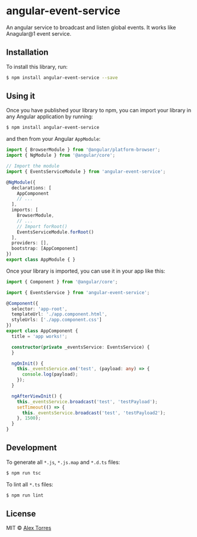 # angular-event-service

An angular service to broadcast and listen global events. It works like Anagular@1 event service. 

## Installation

To install this library, run:

```bash
$ npm install angular-event-service --save
```

## Using it

Once you have published your library to npm, you can import your library in any Angular application by running:

```bash
$ npm install angular-event-service
```

and then from your Angular `AppModule`:

```typescript
import { BrowserModule } from '@angular/platform-browser';
import { NgModule } from '@angular/core';

// Import the module
import { EventsServiceModule } from 'angular-event-service';

@NgModule({
  declarations: [
    AppComponent
    // ...
  ],
  imports: [
    BrowserModule,
    // ...
    // Import forRoot()
    EventsServiceModule.forRoot()
  ],
  providers: [],
  bootstrap: [AppComponent]
})
export class AppModule { }
```

Once your library is imported, you can use it in your app like this: 

```typescript
import { Component } from '@angular/core';

import { EventsService } from 'angular-event-service';

@Component({
  selector: 'app-root',
  templateUrl: './app.component.html',
  styleUrls: ['./app.component.css']
})
export class AppComponent {
  title = 'app works!';

  constructor(private _eventsService: EventsService) {
  }

  ngOnInit() {
    this._eventsService.on('test', (payload: any) => {
      console.log(payload);
    });
  }

  ngAfterViewInit() {
    this._eventsService.broadcast('test', 'testPayload');
    setTimeout(() => {
      this._eventsService.broadcast('test', 'testPayload2');
    }, 1500);
  }
}
```

## Development

To generate all `*.js`, `*.js.map` and `*.d.ts` files:

```bash
$ npm run tsc
```

To lint all `*.ts` files:

```bash
$ npm run lint
```

## License

MIT © [Alex Torres](mailto:aletormat@gmail.com)
